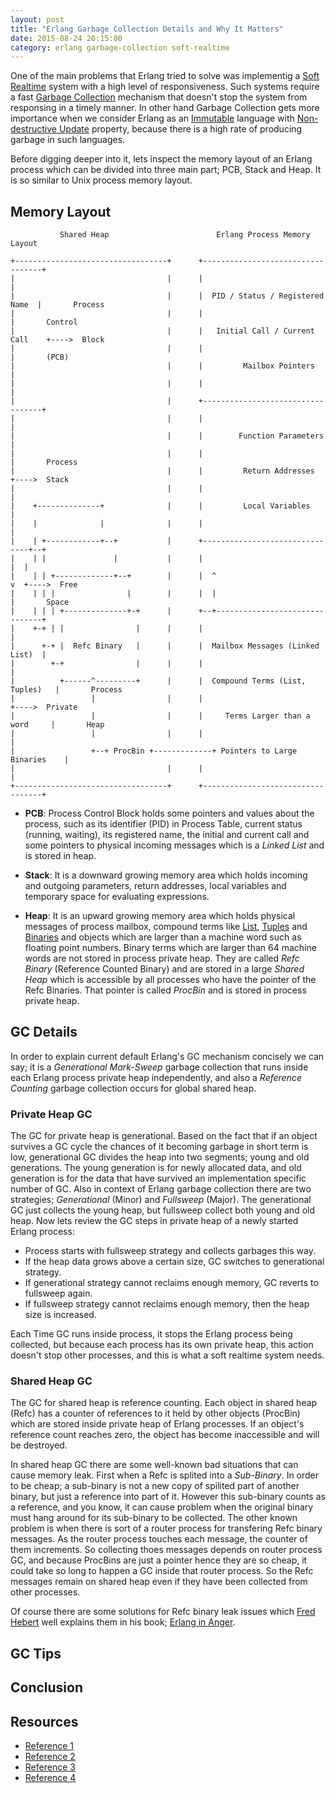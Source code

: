 ```yaml
---
layout: post
title: "Erlang Garbage Collection Details and Why It Matters"
date: 2015-08-24 20:15:00
category: erlang garbage-collection soft-realtime
---
```


One of the main problems that Erlang tried to solve was implementig a [Soft Realtime](--#--) system with a high level of responsiveness. Such systems require a fast [Garbage Collection](--#--) mechanism that doesn't stop the system from responsing in a timely manner. In other hand Garbage Collection gets more importance when we consider Erlang as an [Immutable](--#--) language with [Non-destructive Update](--#--) property, because there is a high rate of producing garbage in such languages.

Before digging deeper into it, lets inspect the memory layout of an Erlang process which can be divided into three main part; PCB, Stack and Heap. It is so similar to Unix process memory layout.

## Memory Layout

```
           Shared Heap                        Erlang Process Memory Layout                  
                                                                                            
+----------------------------------+      +----------------------------------+              
|                                  |      |                                  |              
|                                  |      |  PID / Status / Registered Name  |       Process
|                                  |      |                                  |       Control
|                                  |      |   Initial Call / Current Call    +---->  Block  
|                                  |      |                                  |       (PCB)  
|                                  |      |         Mailbox Pointers         |              
|                                  |      |                                  |              
|                                  |      +----------------------------------+              
|                                  |      |                                  |              
|                                  |      |        Function Parameters       |              
|                                  |      |                                  |       Process
|                                  |      |         Return Addresses         +---->  Stack  
|                                  |      |                                  |              
|    +--------------+              |      |         Local Variables          |              
|    |              |              |      |                                  |              
|    | +------------+--+           |      +-------------------------------+--+              
|    | |               |           |      |                               |  |              
|    | | +-------------+--+        |      |  ^                            v  +---->  Free   
|    | | |                |        |      |  |                               |       Space  
|    | | | +--------------+-+      |      +--+-------------------------------+              
|    +-+ | |                |      |      |                                  |              
|      +-+ |  Refc Binary   |      |      |  Mailbox Messages (Linked List)  |              
|        +-+                |      |      |                                  |              
|          +------^---------+      |      |  Compound Terms (List, Tuples)   |       Process
|                 |                |      |                                  +---->  Private
|                 |                |      |     Terms Larger than a word     |       Heap   
|                 |                |      |                                  |              
|                 +--+ ProcBin +-------------+ Pointers to Large Binaries    |              
|                                  |      |                                  |              
+----------------------------------+      +----------------------------------+              
```

* **PCB**: Process Control Block holds some pointers and values about the process, such as its identifier (PID) in Process Table, current status (running, waiting), its registered name, the initial and current call and some pointers to physical incoming messages which is a *Linked List* and is stored in heap.

* **Stack**: It is a downward growing memory area which holds incoming and outgoing parameters, return addresses, local variables and temporary space for evaluating expressions.

* **Heap**: It is an upward growing memory area which holds physical messages of process mailbox, compound terms like [List](--#--), [Tuples](--#--) and [Binaries](--#--) and objects which are larger than a machine word such as floating point numbers. Binary terms which are larger than 64 machine words are not stored in process private heap. They are called *Refc Binary* (Reference Counted Binary) and are stored in a large *Shared Heap* which is accessible by all processes who have the pointer of the Refc Binaries. That pointer is called *ProcBin* and is stored in process private heap.

## GC Details

In order to explain current default Erlang's GC mechanism concisely we can say; it is a *Generational Mark-Sweep* garbage collection that runs inside each Erlang process private heap independently, and also a *Reference Counting* garbage collection occurs for global shared heap.

### Private Heap GC

The GC for private heap is generational. Based on the fact that if an object survives a GC cycle the chances of it becoming garbage in short term is low, generational GC divides the heap into two segments; young and old generations. The young generation is for newly allocated data, and old generation is for the data that have survived an implementation specific number of GC. Also in context of Erlang garbage collection there are two strategies; *Generational* (Minor) and *Fullsweep* (Major). The generational GC just collects the young heap, but fullsweep collect both young and old heap. Now lets review the GC steps in private heap of a newly started Erlang process:

* Process starts with fullsweep strategy and collects garbages this way.
* If the heap data grows above a certain size, GC switches to generational strategy.
* If generational strategy cannot reclaims enough memory, GC reverts to fullsweep again.
* If fullsweep strategy cannot reclaims enough memory, then the heap size is increased.

Each Time GC runs inside process, it stops the Erlang process being collected, but because each process has its own private heap, this action doesn't stop other processes, and this is what a soft realtime system needs.

### Shared Heap GC

The GC for shared heap is reference counting. Each object in shared heap (Refc) has a counter of references to it held by other objects (ProcBin) which are stored inside private heap of Erlang processes. If an object's reference count reaches zero, the object has become inaccessible and will be destroyed.

In shared heap GC there are some well-known bad situations that can cause memory leak.
First when a Refc is splited into a *Sub-Binary*. In order to be cheap; a sub-binary is not a new copy of spilited part of another binary, but just a reference into part of it. However this sub-binary counts as a reference, and you know, it can cause problem when the original binary must hang around for its sub-binary to be collected.
The other known problem is when there is sort of a router process for transfering Refc binary messages. As the router process touches each message, the counter of them increments. So collecting thoes messages depends on router process GC, and because ProcBins are just a pointer hence they are so cheap, it could take so long to happen a GC inside that router process. So the Refc messages remain on shared heap even if they have been collected from other processes.

Of course there are some solutions for Refc binary leak issues which [Fred Hebert](--#--) well explains them in his book; [Erlang in Anger](--#--).

## GC Tips

## Conclusion

## Resources

* [Reference 1](http://www.erlang.org/faq/academic.html)
* [Reference 2](http://lampwww.epfl.ch/resources/lamp/teaching/advancedCompiler/2004/slides/ImplementationOfConcurrency_slides.pdf)
* [Reference 3](http://user.it.uu.se/~jesperw/publications/Wilhelmsson_lic.pdf)
* [Reference 4](http://labouseur.com/courses/erlang/programming-parallel-with-erlang.pdf)
